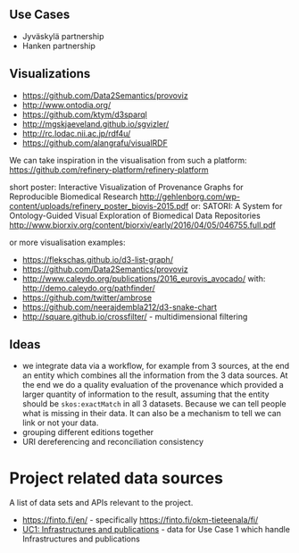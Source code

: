 ## Use Cases

* Jyväskylä partnership
* Hanken partnership

## Visualizations

* https://github.com/Data2Semantics/provoviz
* http://www.ontodia.org/
* https://github.com/ktym/d3sparql
* http://mgskjaeveland.github.io/sgvizler/
* http://rc.lodac.nii.ac.jp/rdf4u/
* https://github.com/alangrafu/visualRDF

We can take inspiration in the visualisation from such a platform: https://github.com/refinery-platform/refinery-platform

short poster: Interactive Visualization of Provenance Graphs for Reproducible Biomedical Research http://gehlenborg.com/wp-content/uploads/refinery_poster_biovis-2015.pdf
or: SATORI: A System for Ontology-Guided Visual Exploration of Biomedical Data Repositories http://www.biorxiv.org/content/biorxiv/early/2016/04/05/046755.full.pdf

or more visualisation examples:
* https://flekschas.github.io/d3-list-graph/
* https://github.com/Data2Semantics/provoviz
* http://www.caleydo.org/publications/2016_eurovis_avocado/ with: http://demo.caleydo.org/pathfinder/
* https://github.com/twitter/ambrose
* https://github.com/neerajdembla212/d3-snake-chart
* http://square.github.io/crossfilter/ - multidimensional filtering

## Ideas

*  we integrate data via a workflow, for example from 3 sources, at the end an entity which combines all the information from the 3 data sources. At the end we do a quality evaluation of the provenance which provided a larger quantity of information to the result, assuming that the entity should be `skos:exactMatch` in all 3 datasets. Because we can tell people what is missing in their data.  It can also be a mechanism to tell we can link or not your data.
* grouping different editions together
* URI dereferencing and reconciliation consistency

# Project related data sources

A list of data sets and APIs relevant to the project.
* https://finto.fi/en/ - specifically https://finto.fi/okm-tieteenala/fi/
* [UC1: Infrastructures and publications](UC1---Infrastructures-and-publications.md) - data for Use Case 1 which handle Infrastructures and publications
